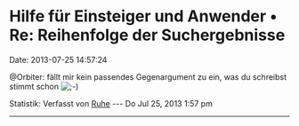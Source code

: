 Hilfe für Einsteiger und Anwender • Re: Reihenfolge der Suchergebnisse
======================================================================

Date: 2013-07-25 14:57:24

\@Orbiter: fällt mir kein passendes Gegenargument zu ein, was du
schreibst stimmt schon
![;-)](http://forum.yacy-websuche.de/images/smilies/icon_e_wink.gif "Wink")

Statistik: Verfasst von
[Ruhe](http://forum.yacy-websuche.de/memberlist.php?mode=viewprofile&u=8953)
--- Do Jul 25, 2013 1:57 pm

------------------------------------------------------------------------
